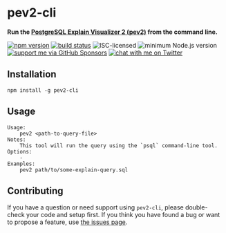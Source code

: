 # pev2-cli

**Run the [PostgreSQL Explain Visualizer 2 (pev2)](https://github.com/dalibo/pev2) from the command line.**

[![npm version](https://img.shields.io/npm/v/pev2-cli.svg)](https://www.npmjs.com/package/pev2-cli)
[![build status](https://api.travis-ci.org/derhuerst/pev2-cli.svg?branch=master)](https://travis-ci.org/derhuerst/pev2-cli)
![ISC-licensed](https://img.shields.io/github/license/derhuerst/pev2-cli.svg)
![minimum Node.js version](https://img.shields.io/node/v/pev2-cli.svg)
[![support me via GitHub Sponsors](https://img.shields.io/badge/support%20me-donate-fa7664.svg)](https://github.com/sponsors/derhuerst)
[![chat with me on Twitter](https://img.shields.io/badge/chat%20with%20me-on%20Twitter-1da1f2.svg)](https://twitter.com/derhuerst)


## Installation

```shell
npm install -g pev2-cli
```


## Usage

```shell
Usage:
    pev2 <path-to-query-file>
Notes:
    This tool will run the query using the `psql` command-line tool.
Options:
    -
Examples:
    pev2 path/to/some-explain-query.sql
```


## Contributing

If you have a question or need support using `pev2-cli`, please double-check your code and setup first. If you think you have found a bug or want to propose a feature, use [the issues page](https://github.com/derhuerst/pev2-cli/issues).
